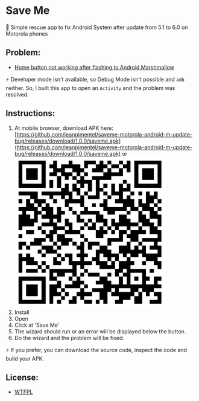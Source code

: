 # Save Me
📱 Simple rescue app to fix Android System after update from 5.1 to 6.0 on Motorola phones

## Problem:

- [Home button not working after flashing to Android Marshmallow](https://www.virag.si/2015/08/home-button-not-working-after-flashing-to-android-marshmallow/)

⚡ Developer mode isn't available, so Debug Mode isn't possible and `adb` neither. So, I built this app to open an `Activity` and the problem was resolved.

## Instructions:
1. At mobile browser, download APK here: [https://github.com/jeanpimentel/saveme-motorola-android-m-update-bug/releases/download/1.0.0/saveme.apk](https://github.com/jeanpimentel/saveme-motorola-android-m-update-bug/releases/download/1.0.0/saveme.apk) or ![qrcode](qrcode.png)
2. Install
3. Open
4. Click at 'Save Me'
5. The wizard should run or an error will be displayed below the button.
6. Do the wizard and the problem will be fixed.

⚡ If you prefer, you can download the source code, inspect the code and build your APK.

## License:
- [WTFPL](LICENSE)

